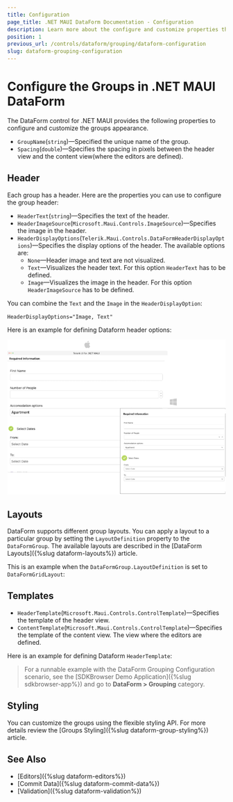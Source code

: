 ```yaml
---
title: Configuration
page_title: .NET MAUI DataForm Documentation - Configuration
description: Learn more about the configure and customize properties that Telerik UI for .NET MAUI provides.
position: 1
previous_url: /controls/dataform/grouping/dataform-configuration
slug: dataform-grouping-configuration
---
```


# Configure the Groups in .NET MAUI DataForm

The DataForm control for .NET MAUI provides the following properties to configure and customize the groups appearance. 

* `GroupName`(`string`)&mdash;Specified the unique name of the group.
* `Spacing`(`double`)&mdash;Specifies the spacing in pixels between the header view and the content view(where the editors are defined).

## Header

Each group has a header. Here are the properties you can use to configure the group header:

* `HeaderText`(`string`)&mdash;Specifies the text of the header.
* `HeaderImageSource`(`Microsoft.Maui.Controls.ImageSource`)&mdash;Specifies the image in the header.
* `HeaderDisplayOptions`(`Telerik.Maui.Controls.DataFormHeaderDisplayOptions`)&mdash;Specifies the display options of the header. The available options are:
	* `None`&mdash;Header image and text are not visualized.
	* `Text`&mdash;Visualizes the header text. For this option `HeaderText` has to be defined.
	* `Image`&mdash;Visualizes the image in the header. For this option `HeaderImageSource` has to be defined.

You can combine the `Text` and the `Image` in the `HeaderDisplayOption`:

```XAML
HeaderDisplayOptions="Image, Text"
```

Here is an example for defining Dataform header options:

<snippet id='dataform-grouping-configuration-header'/>

![.NET MAUI DataForm Groups Configuration](../images/dataform-groups-configuration-desktop.png)

## Layouts

DataForm supports different group layouts. You can apply a layout to a particular group by setting the `LayoutDefinition` property to the `DataFormGroup`. The available layouts are described in the [DataForm Layouts]({%slug dataform-layouts%}) article.

This is an example when the `DataFormGroup.LayoutDefinition` is set to `DataFormGridLayout`:

<snippet id='dataform-grouping-configuration-layout'/>

## Templates

* `HeaderTemplate`(`Microsoft.Maui.Controls.ControlTemplate`)&mdash;Specifies the template of the header view.
* `ContentTemplate`(`Microsoft.Maui.Controls.ControlTemplate`)&mdash;Specifies the template of the content view. The view where the editors are defined.

Here is an example for defining Dataform `HeaderTemplate`:

<snippet id='dataform-grouping-configuration-header-template'/>

> For a runnable example with the DataForm Grouping Configuration scenario, see the [SDKBrowser Demo Application]({%slug sdkbrowser-app%}) and go to **DataForm > Grouping** category.

## Styling

You can customize the groups using the flexible styling API. For more details review the [Groups Styling]({%slug dataform-group-styling%}) article.

## See Also

- [Editors]({%slug dataform-editors%})
- [Commit Data]({%slug dataform-commit-data%})
- [Validation]({%slug dataform-validation%})